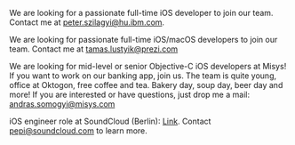 We are looking for a passionate full-time iOS developer to join our team. Contact me at [peter.szilagyi@hu.ibm.com](mailto:peter.szilagyi@hu.ibm.com).

We are looking for passionate full-time iOS/macOS developers to join our team. Contact me at [tamas.lustyik@prezi.com](mailto:tamas.lustyik@prezi.com)

We are looking for mid-level or senior Objective-C iOS developers at Misys! If you want to work on our banking app, join us. The team is quite young, office at Oktogon, free coffee and tea. Bakery day, soup day, beer day and more! If you are interested or have questions, just drop me a mail: [andras.somogyi@misys.com](mailto:andras.somogyi@misys.com)

iOS engineer role at SoundCloud (Berlin): [Link](https://soundcloud.com/jobs/2016-06-16-ios-engineer-berlin). Contact [pepi@soundcloud.com](mailto:pepi@soundcloud.com) to learn more.
